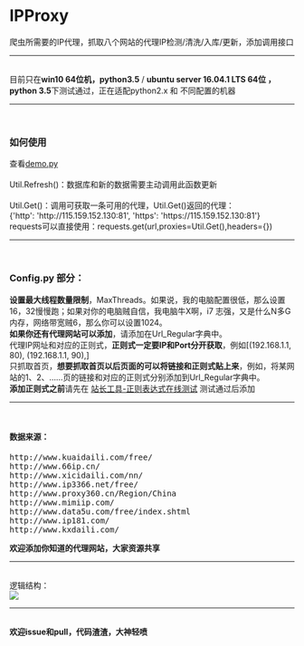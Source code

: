 # IPProxy
爬虫所需要的IP代理，抓取八个网站的代理IP检测/清洗/入库/更新，添加调用接口<br>
<hr /><br>
目前只在<strong>win10 64位机，python3.5</strong> / <strong>ubuntu server 16.04.1 LTS 64位 ，python 3.5</strong>下测试通过，正在适配python2.x 和 不同配置的机器

<hr /><br>
<h3>如何使用</h3>
查看<a href="https://github.com/ZKeeer/IPProxy/blob/master/demo.py">demo.py</a><br><br>
Util.Refresh()：数据库和新的数据需要主动调用此函数更新<br><br>
Util.Get()：调用可获取一条可用的代理，Util.Get()返回的代理：<br>
{'http': 'http://115.159.152.130:81', 'https': 'https://115.159.152.130:81'}<br>
requests可以直接使用：requests.get(url,proxies=Util.Get(),headers={})
<hr /><br>
<h3>Config.py 部分：</h3>
<strong>设置最大线程数量限制</strong>，MaxThreads。如果说，我的电脑配置很低，那么设置16，32慢慢跑；如果对你的电脑贼自信，我电脑牛X啊，i7 志强，又是什么N多G内存，网络带宽贼6，那么你可以设置1024。<br>
<strong>如果你还有代理网站可以添加</strong>，请添加在Url_Regular字典中。<br>
代理IP网址和对应的正则式，<strong>正则式一定要IP和Port分开获取</strong>，例如[(192.168.1.1, 80), (192.168.1.1, 90),]<br>
只抓取首页，<strong>想要抓取首页以后页面的可以将链接和正则式贴上来</strong>，例如，将某网站的1、2、……页的链接和对应的正则式分别添加到Url_Regular字典中。<br>
<strong>添加正则式之前</strong>请先在 <a href="http://tool.chinaz.com/regex">站长工具-正则表达式在线测试</a> 测试通过后添加<br>
<hr /><br>
<h4>数据来源：</h4>
<pre>http://www.kuaidaili.com/free/
http://www.66ip.cn/
http://www.xicidaili.com/nn/
http://www.ip3366.net/free/
http://www.proxy360.cn/Region/China
http://www.mimiip.com/
http://www.data5u.com/free/index.shtml
http://www.ip181.com/
http://www.kxdaili.com/</pre>
<strong>欢迎添加你知道的代理网站，大家资源共享</strong>
<hr /><br>
逻辑结构：<br>
<img src="https://github.com/ZKeeer/IPProxy/blob/master/%E9%80%BB%E8%BE%91%E5%9B%BE.png">
<hr /><br>
<strong>欢迎issue和pull，代码渣渣，大神轻喷</strong>
